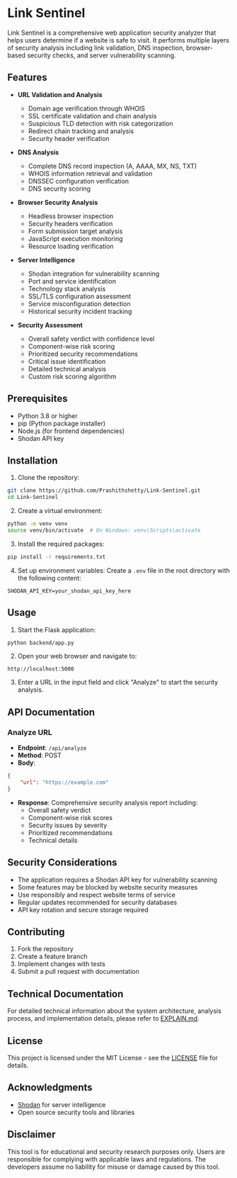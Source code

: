 # Link Sentinel

Link Sentinel is a comprehensive web application security analyzer that helps users determine if a website is safe to visit. It performs multiple layers of security analysis including link validation, DNS inspection, browser-based security checks, and server vulnerability scanning.

## Features

- **URL Validation and Analysis**
  - Domain age verification through WHOIS
  - SSL certificate validation and chain analysis
  - Suspicious TLD detection with risk categorization
  - Redirect chain tracking and analysis
  - Security header verification

- **DNS Analysis**
  - Complete DNS record inspection (A, AAAA, MX, NS, TXT)
  - WHOIS information retrieval and validation
  - DNSSEC configuration verification
  - DNS security scoring

- **Browser Security Analysis**
  - Headless browser inspection
  - Security headers verification
  - Form submission target analysis
  - JavaScript execution monitoring
  - Resource loading verification

- **Server Intelligence**
  - Shodan integration for vulnerability scanning
  - Port and service identification
  - Technology stack analysis
  - SSL/TLS configuration assessment
  - Service misconfiguration detection
  - Historical security incident tracking

- **Security Assessment**
  - Overall safety verdict with confidence level
  - Component-wise risk scoring
  - Prioritized security recommendations
  - Critical issue identification
  - Detailed technical analysis
  - Custom risk scoring algorithm

## Prerequisites

- Python 3.8 or higher
- pip (Python package installer)
- Node.js (for frontend dependencies)
- Shodan API key

## Installation

1. Clone the repository:
```bash
git clone https://github.com/Prashithshetty/Link-Sentinel.git
cd Link-Sentinel
```

2. Create a virtual environment:
```bash
python -m venv venv
source venv/bin/activate  # On Windows: venv\Scripts\activate
```

3. Install the required packages:
```bash
pip install -r requirements.txt
```

4. Set up environment variables:
Create a `.env` file in the root directory with the following content:
```
SHODAN_API_KEY=your_shodan_api_key_here
```

## Usage

1. Start the Flask application:
```bash
python backend/app.py
```

2. Open your web browser and navigate to:
```
http://localhost:5000
```

3. Enter a URL in the input field and click "Analyze" to start the security analysis.

## API Documentation

### Analyze URL
- **Endpoint**: `/api/analyze`
- **Method**: POST
- **Body**:
```json
{
    "url": "https://example.com"
}
```
- **Response**: Comprehensive security analysis report including:
  - Overall safety verdict
  - Component-wise risk scores
  - Security issues by severity
  - Prioritized recommendations
  - Technical details

## Security Considerations

- The application requires a Shodan API key for vulnerability scanning
- Some features may be blocked by website security measures
- Use responsibly and respect website terms of service
- Regular updates recommended for security databases
- API key rotation and secure storage required

## Contributing

1. Fork the repository
2. Create a feature branch
3. Implement changes with tests
4. Submit a pull request with documentation

## Technical Documentation

For detailed technical information about the system architecture, analysis process, and implementation details, please refer to [EXPLAIN.md](EXPLAIN.md).

## License

This project is licensed under the MIT License - see the [LICENSE](LICENSE) file for details.

## Acknowledgments

- [Shodan](https://www.shodan.io/) for server intelligence
- Open source security tools and libraries

## Disclaimer

This tool is for educational and security research purposes only. Users are responsible for complying with applicable laws and regulations. The developers assume no liability for misuse or damage caused by this tool.
